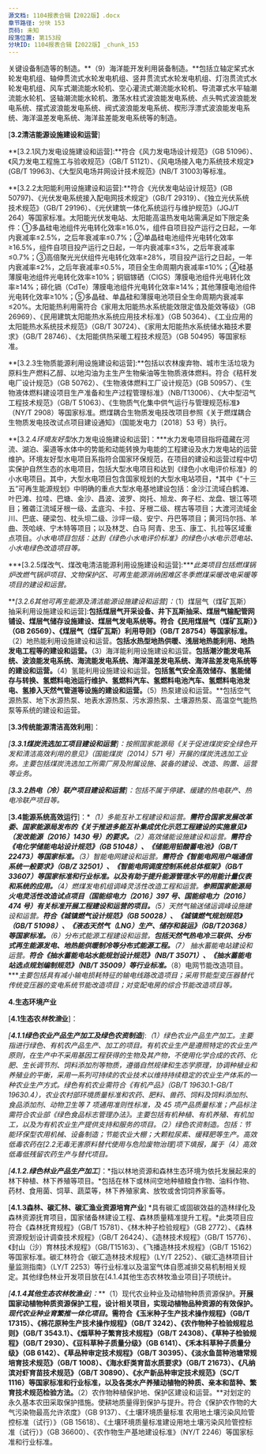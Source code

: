```yaml
---
源文档: 1104报表合辑【2022版】.docx
章节路径: 分块 153
页码: 未知
段落位置: 第153段
分块ID: 1104报表合辑【2022版】_chunk_153
---
```


关键设备制造等的制造。**（9）海洋能开发利用装备制造。**包括立轴定桨式水轮发电机组、轴伸贯流式水轮发电机组、竖井贯流式水轮发电机组、灯泡贯流式水轮发电机组、风车式潮流能水轮机、空心灌流式潮流能水轮机、导流罩式水平轴潮流能水轮机、竖轴潮流能水轮机、激荡水柱式波浪能发电系统、点头鸭式波浪能发电系统、摆式波浪能发电系统、阀式波浪能发电系统、楔形浮漂式波浪能发电系统、海洋温差发电系统、海洋盐差能发电系统等的制造。

[**3.2清洁能源设施建设和运营**]

**[3.2.1风力发电设施建设和运营]:**符合《风力发电场设计规范》（GB 51096）、《风力发电工程施工与验收规范》（GB/T 51121）、《风电场接入电力系统技术规定》(GB/T 19963)、《大型风电场并网设计技术规范》(NB/T 31003)等标准。

**[3.2.2太阳能利用设施建设和运营]:**符合《光伏发电站设计规范》(GB 50797)、《光伏发电系统接入配电网技术规定》（GB/T 29319）、《独立光伏系统 技术规范》（GB/T 29196）、《光伏建筑一体化系统运行与维护规范》（JGJ/T 264）等国家标准。太阳能光伏发电站、太阳能高温热发电站需满足如下限定条件：①多晶硅电池组件光电转化效率≥16.0%，组件自项目投产运行之日起，一年内衰减率≤2.5%，之后年衰减率≤0.7%；②单晶硅电池组件光电转化效率≥16.5%，组件自项目投产运行之日起，一年内衰减率≤3%，之后年衰减率≤0.7%；③高倍聚光光伏组件光电转化效率≥28%，项目投产运行之日起，一年内衰减率≤2%，之后年衰减率≤0.5%，项目全生命周期内衰减率≤10%；④硅基薄膜电池组件光电转化效率≥10%；铜铟镓硒（CIGS）薄膜电池组件光电转化效率≥14%；碲化镉（CdTe）薄膜电池组件光电转化效率≥14%；其他薄膜电池组件光电转化效率≥10%；⑤多晶硅、单晶硅和薄膜电池项目全生命周期内衰减率≤20%。太阳能热利用需符合《家用太阳能热水系统能效限定值及能效等级》（GB 26969）、《民用建筑太阳能热水系统应用技术标准》（GB 50364）、《工业应用的太阳能热水系统技术规范》（GB/T 30724）、《家用太阳能热水系统储水箱技术要求》（GB/T 28746）、《太阳能供热采暖工程技术规范》（GB 50495）等国家标准。

**[3.2.3生物质能源利用设施建设和运营]:**包括以农林废弃物、城市生活垃圾为原料生产燃料乙醇、以地沟油为主生产生物柴油等生物质液体燃料。符合《秸秆发电厂设计规范》（GB 50762）、《生物液体燃料工厂设计规范》(GB 50957）、《生物液体燃料建设项目生产准备和生产过程管理标准》（NB/T13006）、《大中型沼气工程技术规范》（GB/T 51063）、《生物质气化集中供气运行与管理规范标准》（NY/T 2908）等国家标准。燃煤耦合生物质发电技改项目参照《关于燃煤耦合生物质发电技改试点项目建设通知》（国能发电力〔2018〕53 号）执行。

**[3.2.4*环境友好型*水力发电设施建设和运营]：***水力发电项目指将蕴藏在河流、湖泊、渠道等水体中的势能和动能转换为电能的工程建设及水力发电站的运营维护。环境友好型水电项目系指符合国家环保规范，在项目的建设和运营过程中切实保护自然生态的水电项目，包括大型水电项目和达到《绿色小水电评价标准》的小水电项目。其中，大型水电项目包含国家规划的大型水电站项目，*其中《“十三五”可再生能源规划》中明确的重点大型水电基地建设包括：金沙江流域白鹤滩、叶巴滩、拉哇、巴塘、金沙、昌波、波罗、岗托、旭龙、奔子栏、龙盘、银江等项目；雅砻江流域牙根一级、孟底沟、卡拉、牙根二级、楞古等项目；大渡河流域金川、巴底、硬梁包、枕头坝二级、沙坪一级、安宁、丹巴等项目；黄河玛尔挡、羊曲、茨哈峡、宁木特等项目；以及林芝、白马 阿青、忠玉、康工、扎拉等区域重点项目。*小水电项目包括：达到《绿色小水电评价标准》的绿色小水电示范电站、小水电绿色改造项目等。*

***[3.2.5煤改气、煤改电清洁能源利用设施建设和运营]:****此类项目包括燃煤锅炉改燃气锅炉项目、文物保护区、可再生能源消纳困难区冬季燃煤采暖改电采暖等项目的建设和运营。*

***[3.2.6其他可再生能源及清洁能源设施建设和运营]：*（1）煤层气（煤矿瓦斯）抽采利用设施建设和运营]:**包括煤层气开采设备、井下瓦斯抽采、煤层气输配管网铺设、煤层气储存设施建设、煤层气发电系统等。符合《民用煤层气（煤矿瓦斯）》（GB 26569）、《煤层气（煤矿瓦斯）利用导则》（GB/T 28754）等国家标准。**（2）地热能利用设施建设和运营。**包括水热型地热供暖、浅层地热能利用、地热发电工程等的建设和运营。**（3）海洋能利用设施建设和运营。**包括潮汐能发电系统、波浪能发电系统、海流能发电系统、海洋温差发电系统、海洋盐差发电系统等的建设和运营。**（4）氢能利用设施建设和运营。**包括氢气安全高效储存、氢能储存与转换、氢燃料电池运行维护、氢燃料汽车、氢燃料电池汽车、氢燃料电池发电、氢掺入天然气管道等设施的建设和运营。**（5）热泵建设和运营。**包括空气源热泵、地下水源热泵、地表水源热泵、污水源热泵、土壤源热泵、高温空气能热泵等系统的建设和运营。

[**3.3传统能源清洁高效利用**]：

*[****3.3.1煤炭洗选加工项目建设和运营****]：按照国家能源局《关于促进煤炭安全绿色开发和清洁高效利用的意见》（国能煤炭〔2014〕571 号）开展的煤炭洗选加工业务。主要包括煤炭洗选加工所需厂房及附属设施、装备的建设、改造、购置、运营等业务。*

*[****3.3.2热电（冷）联产项目建设和运营****]：包括不属于停建、缓建的热电联产、热电冷联产项目等。*

[**3.4能源系统高效运行**]：**（1）多能互补工程建设和运营。**需符合国家发展改革委、国家能源局发布的《关于推进多能互补集成优化示范工程建设的实施意见》（发改能源〔2016〕1430 号）的要求。**（2）高效储能设施建设和运营。**需符合《电化学储能电站设计规范》（GB 51048）、《储能用铅酸蓄电池》（GB/T 22473）等国家标准。**（3）智能电网建设和运营。**需符合《智能电网用户端通信系统一般要求》（GB/Z 32501）、《智能电网调度控制系统总体框架》（GB∕T 33607）等国家标准和行业标准。*以及有助于提升能源管理水平的用能计量仪表和系统的应用。***（4）燃煤发电机组调峰灵活性改造工程和运营。**参照国家能源局火电灵活性改造试点项目（国能综电力〔2016〕397 号、国能综电力〔2016〕474 号）有关标准开展工程建设和运营的项目。**（5）天然气输送储运调峰设施建设和运营。**符合《城镇燃气设计规范》（GB 50028）、《城镇燃气规划规范》（GB/T 51098）、《液态天然气（LNG）生产、储存和装运》（GB/T20368）等国家标准。**（6）分布式能源工程建设和运营。**包括天然气热电冷三联供、分布式再生能源发电、地热能供暖制冷等分布式能源工程。**（7） 抽水蓄能电站建设和运营。**符合《抽水蓄能电站水能规划设计规范》（NB/T 35071）、《抽水蓄能电站选点规划编制规范》（NB/T 35009）等行业标准。***（8）电网节能改造项目。****主要包括具有减小输电损耗特征的输电线路改造项目；采用节能型变压器替代传统变压器的变电系统节能改造项目；对变配电房的综合节能改造项目等。*

**4.生态环境产业**

[**4.1生态农*林牧渔*业**]：

*[****4.1.1绿色农业产品生产加工及绿色农资制造****]*:*（1）绿色农业产品生产加工。主要指进行绿色、有机农产品生产、加工的项目。有机农业生产是遵照特定的农业生产原则，在生产中不采用基因工程获得的生物及其产物，不使用化学合成的农药、化肥、生长调节剂、饲料添加剂等物质，遵循自然规律和生态学原理，协调种植业和养殖业的平衡，采用一系列可持续的农业技术以维持持续稳定的农业生产体系的一种农业生产方式。*绿色有机农业需符合《有机产品》（GB/T 19630.1-GB/T 19630.4），农业农村部环境质量标准和农药、肥料、兽药、饲料及饲料添加剂、食品添加剂、动物卫生等 7 项通用准则性标准，及 45 项产品质量标准；产品标注需符合农业部《绿色食品标志管理办法》。主要包括有机种植、有机养殖、有机加工，以及为有机农业生产提供支持和服务的项目。*（2）绿色农资制造。包括：节能环保型农用机械、设备制造；节能农业大棚；大颗粒尿素、缓释肥等生产。高效低毒农药在[2.2无毒无害原料替代使用与危险废物治理]项下填报，属于（4）高效低毒低残留农药生产与替代项目。*

*[****4.1.2.绿色林业产品生产加工****]*：*指以林地资源和森林生态环境为依托发展起来的林下种植、林下养殖等项目。*包括在林下或林间空地种植粮食作物、油料作物、药材、食用菌、饲草、蔬菜等，林下养殖家禽、放牧或舍饲饲养家畜等。

[**4.1.3森林、碳汇林、碳汇渔业资源培育产业**] *具有碳汇或固碳效益的造林绿化及森林资源抚育项目，国家储备林建设工程、森林质量精准提升工程。*此类项目应符合《森林抚育规程》（GB/T 15781）、《林木种子检验规程》（GB 2772）、《森林资源规划设计调查技术规程》（GB/T 26424）、《造林技术规程》（GB/T 15776）、《封山（沙）育林技术规程》（GB/T15163）、《飞播造林技术规程》（GB/T 15162）等国家标准。碳汇林符合《碳汇造林技术规程》（LY/T 2252）、《碳汇造林项目计量监测指南》（LY/T 2253）等行业标准以及温室气体自愿减排交易机制相关规定。其他绿色林业开发项目放在[4.1.4其他生态农林牧渔业项目]子项统计。

*[****4.1.4其他生态农林牧渔业****]：***（1）现代农业种业及动植物种质资源保护。**开展国家动植物种质资源保护工程，设计相关项目，实现动植物品种资源的有效保护。*现代农业种业育繁推一体化项目*。需符合《玉米种子生产技术操作规程》（GB/T 17315）、《棉花原种生产技术操作规程》（GB/T 3242）、《农作物种子检验规程总则》（GB/T 3543.1）、《烟草种子繁育技术规程》（GB/T 24308）、《草种子检验规程》（GB/T 2930）、《豆科草种子质量分级》（GB 6141）、《禾本科草种子质量分级》（GB 6142）、《草品种审定技术规程》（GB/T 30395）、《淡水鱼苗种池塘常规培育技术规范》（GB/T 1008）、《海水虾类育苗水质要求》（GB/T 21673）、《凡纳滨对虾育苗技术规范》（GB/T 30890）、《水产新品种审定技术规范》（SC/T 1116）等国家标准和行业标准，以及各类水产养殖动植物的种质、亲本和苗种、繁育技术规范检验方法。**（2）农作物种植保护地、保护区建设和运营。**对划定的永久基本农田采取保护措施。使耕地质量得到保护与提升。符合《保护农作物的大气污染物最高允许浓度》（GB 9137）、《土壤环境质量标准 农用地土壤污染风险管控标准（试行）》（GB 15618）、《土壤环境质量标准建设用地土壤污染风险管控标准（试行）》（GB 36600）、《农作物生产基地建设标准》（NY/T 2246）等国家标准和行业标准。